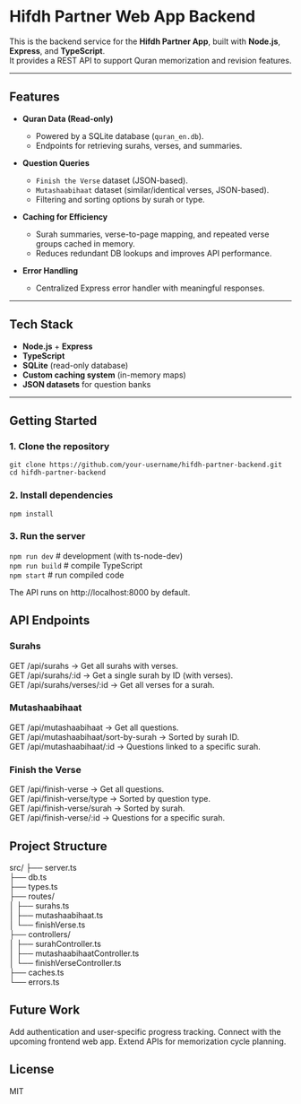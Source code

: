 # Hifdh Partner Web App Backend

This is the backend service for the **Hifdh Partner App**, built with **Node.js**, **Express**, and **TypeScript**.  
It provides a REST API to support Quran memorization and revision features.

---

## Features

- **Quran Data (Read-only)**  
  - Powered by a SQLite database (`quran_en.db`).  
  - Endpoints for retrieving surahs, verses, and summaries.

- **Question Queries**  
  - `Finish the Verse` dataset (JSON-based).  
  - `Mutashaabihaat` dataset (similar/identical verses, JSON-based).  
  - Filtering and sorting options by surah or type.

- **Caching for Efficiency**  
  - Surah summaries, verse-to-page mapping, and repeated verse groups cached in memory.  
  - Reduces redundant DB lookups and improves API performance.

- **Error Handling**  
  - Centralized Express error handler with meaningful responses.

---

## Tech Stack

- **Node.js** + **Express**
- **TypeScript**
- **SQLite** (read-only database)
- **Custom caching system** (in-memory maps)
- **JSON datasets** for question banks

---

## Getting Started

### 1. Clone the repository
`git clone https://github.com/your-username/hifdh-partner-backend.git`  
`cd hifdh-partner-backend`  

### 2. Install dependencies  
`npm install`  

### 3. Run the server
`npm run dev`   # development (with ts-node-dev)  
`npm run build` # compile TypeScript  
`npm start`     # run compiled code  


The API runs on http://localhost:8000 by default.  

## API Endpoints
### Surahs  
GET /api/surahs → Get all surahs with verses.  
GET /api/surahs/:id → Get a single surah by ID (with verses).  
GET /api/surahs/verses/:id → Get all verses for a surah.  

### Mutashaabihaat  
GET /api/mutashaabihaat → Get all questions.  
GET /api/mutashaabihaat/sort-by-surah → Sorted by surah ID.  
GET /api/mutashaabihaat/:id → Questions linked to a specific surah.  

### Finish the Verse  
GET /api/finish-verse → Get all questions.  
GET /api/finish-verse/type → Sorted by question type.  
GET /api/finish-verse/surah → Sorted by surah.  
GET /api/finish-verse/:id → Questions for a specific surah.  

## Project Structure  
src/
 ├── server.ts  
 ├── db.ts  
 ├── types.ts  
 ├── routes/  
 │    ├── surahs.ts  
 │    ├── mutashaabihaat.ts  
 │    └── finishVerse.ts  
 ├── controllers/  
 │    ├── surahController.ts  
 │    ├── mutashaabihaatController.ts  
 │    └── finishVerseController.ts  
 ├── caches.ts  
 └── errors.ts  

## Future Work
Add authentication and user-specific progress tracking.
Connect with the upcoming frontend web app.
Extend APIs for memorization cycle planning.  

## License
MIT

